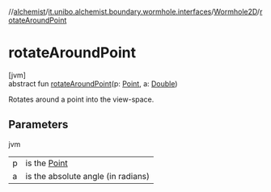 //[alchemist](../../../index.md)/[it.unibo.alchemist.boundary.wormhole.interfaces](../index.md)/[Wormhole2D](index.md)/[rotateAroundPoint](rotate-around-point.md)

# rotateAroundPoint

[jvm]\
abstract fun [rotateAroundPoint](rotate-around-point.md)(p: [Point](https://docs.oracle.com/javase/8/docs/api/java/awt/Point.html), a: [Double](https://kotlinlang.org/api/latest/jvm/stdlib/kotlin/-double/index.html))

Rotates around a point into the view-space.

## Parameters

jvm

| | |
|---|---|
| p | is the [Point](https://docs.oracle.com/javase/8/docs/api/java/awt/Point.html) |
| a | is the absolute angle (in radians) |
